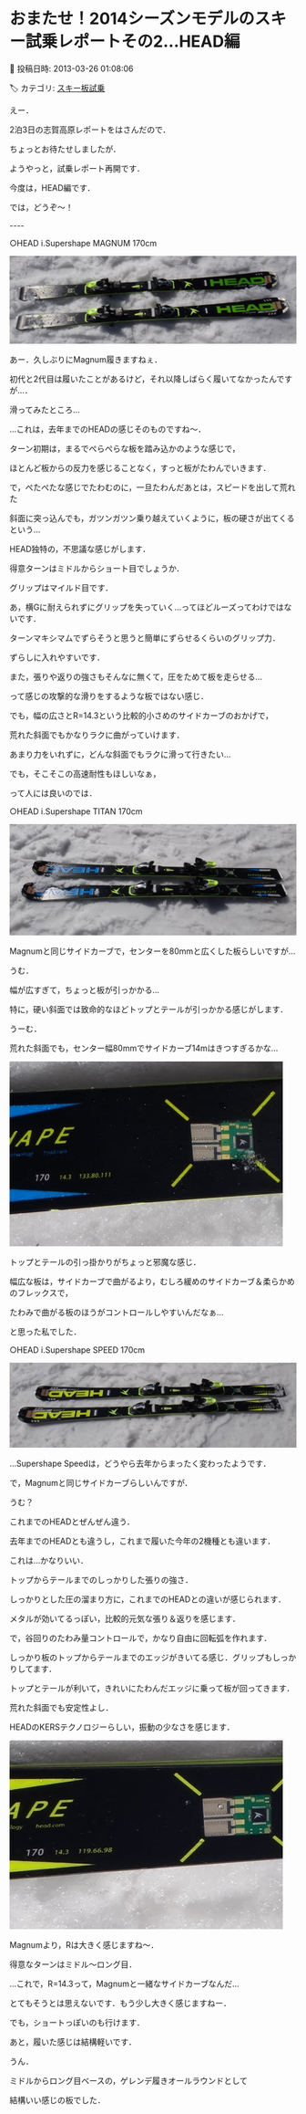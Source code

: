 # おまたせ！2014シーズンモデルのスキー試乗レポートその2…HEAD編

📅 投稿日時: 2013-03-26 01:08:06

🏷️ カテゴリ: [スキー板試乗](c0bd8048615710cee890e403a36cc9a2b.md)

えー．


2泊3日の志賀高原レポートをはさんだので．


ちょっとお待たせしましたが．


ようやっと，試乗レポート再開です．





今度は，HEAD編です．


では，どうぞ～！


----[]()





○HEAD i.Supershape MAGNUM 170cm




![664240f1e69a358242c89e8375f0be6b.jpg](images/664240f1e69a358242c89e8375f0be6b.jpg)




あー．久しぶりにMagnum履きますねぇ．


初代と2代目は履いたことがあるけど，それ以降しばらく履いてなかったんですが…．


滑ってみたところ…


…これは，去年までのHEADの感じそのものですね～．


ターン初期は，まるでぺらぺらな板を踏み込かのような感じで，


ほとんど板からの反力を感じることなく，すっと板がたわんでいきます．


で，ぺたぺたな感じでたわむのに，一旦たわんだあとは，スピードを出して荒れた


斜面に突っ込んでも，ガツンガツン乗り越えていくように，板の硬さが出てくるという…


HEAD独特の，不思議な感じがします．


得意ターンはミドルからショート目でしょうか．


グリップはマイルド目です．


あ，横Gに耐えられずにグリップを失っていく…ってほどルーズってわけではないです．


ターンマキシマムでずらそうと思うと簡単にずらせるくらいのグリップ力．


ずらしに入れやすいです．


また，張りや返りの強さもそんなに無くて，圧をためて板を走らせる…


って感じの攻撃的な滑りをするような板ではない感じ．


でも，幅の広さとR=14.3という比較的小さめのサイドカーブのおかげで，


荒れた斜面でもかなりラクに曲がっていけます．


あまり力をいれずに，どんな斜面でもラクに滑って行きたい…


でも，そこそこの高速耐性もほしいなぁ，


って人には良いのでは．[]()





○HEAD i.Supershape TITAN 170cm




![a0c711f78c7a4f635c7e6b7909712f69.jpg](images/a0c711f78c7a4f635c7e6b7909712f69.jpg)




Magnumと同じサイドカーブで，センターを80mmと広くした板らしいですが…


うむ．


幅が広すぎて，ちょっと板が引っかかる…


特に，硬い斜面では致命的なほどトップとテールが引っかかる感じがします．


うーむ．


荒れた斜面でも，センター幅80mmでサイドカーブ14mはきつすぎるかな…




![f57b85935620ab7ffbdcf4e25d3cf0a4.jpg](images/f57b85935620ab7ffbdcf4e25d3cf0a4.jpg)




トップとテールの引っ掛かりがちょっと邪魔な感じ．


幅広な板は，サイドカーブで曲がるより，むしろ緩めのサイドカーブ＆柔らかめのフレックスで，


たわみで曲がる板のほうがコントロールしやすいんだなぁ…


と思った私でした．


[]()





○HEAD i.Supershape SPEED 170cm




![841df02e1df85fa3091c0d88ab225bcd.jpg](images/841df02e1df85fa3091c0d88ab225bcd.jpg)




…Supershape Speedは，どうやら去年からまったく変わったようです．


で，Magnumと同じサイドカーブらしいんですが．


うむ？


これまでのHEADとぜんぜん違う．


去年までのHEADとも違うし，これまで履いた今年の2機種とも違います．


これは…かなりいい．


トップからテールまでのしっかりした張りの強さ．


しっかりとした圧の溜まり方に，これまでのHEADとの違いが感じられます．


メタルが効いてるっぽい，比較的元気な張り＆返りを感じます．


で，谷回りのたわみ量コントロールで，かなり自由に回転弧を作れます．


しっかり板のトップからテールまでのエッジがきいてる感じ．グリップもしっかりしてます．


トップとテールが利いて，きれいにたわんだエッジに乗って板が回ってきます．


荒れた斜面でも安定性よし．


HEADのKERSテクノロジーらしい，振動の少なさを感じます．




![d6b3c1065e99662d0236ec6d8710d582.jpg](images/d6b3c1065e99662d0236ec6d8710d582.jpg)




Magnumより，Rは大きく感じますね～．


得意なターンはミドル～ロング目．


…これで，R=14.3って，Magnumと一緒なサイドカーブなんだ…


とてもそうとは思えないです．もう少し大きく感じますねー．


でも，ショートっぽいのも行けます．


あと，履いた感じは結構軽いです．


うん．


ミドルからロング目ベースの，ゲレンデ履きオールラウンドとして


結構いい感じの板でした．
